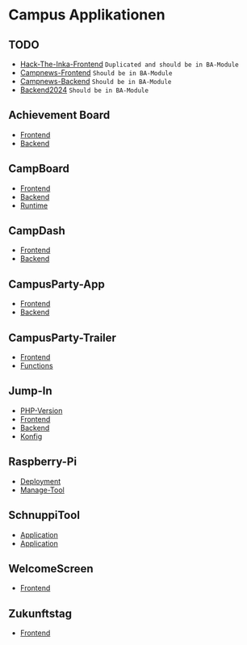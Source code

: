 # Campus Applikationen

## TODO
- [Hack-The-Inka-Frontend](https://github.com/Campus-Application/Hack-The-Inka-Frontend) `Duplicated and should be in BA-Module`
- [Campnews-Frontend](https://github.com/Campus-Application/campnews-frontend) `Should be in BA-Module`
- [Campnews-Backend](https://github.com/Campus-Application/campnews-backend) `Should be in BA-Module`
- [Backend2024](https://github.com/Campus-Application/Backend2024) `Should be in BA-Module`

## Achievement Board
- [Frontend](https://github.com/Campus-Application/Achievement-Board-Frontend)
- [Backend](https://github.com/Campus-Application/Achievement-Board-Backend)

## CampBoard
- [Frontend](https://github.com/Campus-Application/CampBoard-Frontend)
- [Backend](https://github.com/Campus-Application/CampBoard-Backend)
- [Runtime](https://github.com/Campus-Application/Campboard-Runtime)
  
## CampDash
- [Frontend](https://github.com/Campus-Application/campdash-frontend)
- [Backend](https://github.com/Campus-Application/campdash-backend)

## CampusParty-App
- [Frontend](https://github.com/Campus-Application/CampusParty-App-Frontend)
- [Backend](https://github.com/Campus-Application/CampusParty-App-Backend)

## CampusParty-Trailer
- [Frontend](https://github.com/Campus-Application/CampusParty-Trailer-Frontend)
- [Functions](https://github.com/Campus-Application/CampusParty-Trailer-Functions)
  
## Jump-In
- [PHP-Version](https://github.com/Campus-Application/jump-in-php)
- [Frontend](https://github.com/Campus-Application/jump-in-frontend)
- [Backend](https://github.com/Campus-Application/jump-in-backend)
- [Konfig](https://github.com/Campus-Application/jump-in-konfig)

## Raspberry-Pi
- [Deployment](https://github.com/Campus-Application/Raspberry-Deployment)
- [Manage-Tool](https://github.com/Campus-Application/Pi-manage-tool)

## SchnuppiTool
- [Application](https://github.com/Campus-Application/SchnuppiTool)
- [Application](https://github.com/Campus-Application/schnuppitool25-frontend)

## WelcomeScreen
- [Frontend](https://github.com/Campus-Application/WelcomeScreen-Frontend)

## Zukunftstag
- [Frontend](https://github.com/Campus-Application/Zukunftstag-Frontend)
